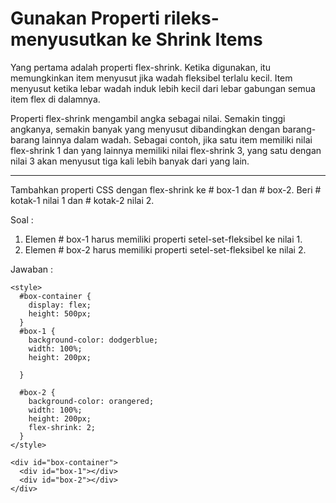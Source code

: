 # Gunakan Properti rileks-menyusutkan ke Shrink Items

Yang pertama adalah properti flex-shrink. Ketika digunakan, itu memungkinkan item menyusut jika wadah fleksibel terlalu kecil. Item menyusut ketika lebar wadah induk lebih kecil dari lebar gabungan semua item flex di dalamnya.

Properti flex-shrink mengambil angka sebagai nilai. Semakin tinggi angkanya, semakin banyak yang menyusut dibandingkan dengan barang-barang lainnya dalam wadah. Sebagai contoh, jika satu item memiliki nilai flex-shrink 1 dan yang lainnya memiliki nilai flex-shrink 3, yang satu dengan nilai 3 akan menyusut tiga kali lebih banyak dari yang lain.

---

Tambahkan properti CSS dengan flex-shrink ke \# box-1 dan \# box-2. Beri \# kotak-1 nilai 1 dan \# kotak-2 nilai 2.

Soal :

1. Elemen \# box-1 harus memiliki properti setel-set-fleksibel ke nilai 1.
2. Elemen \# box-2 harus memiliki properti setel-set-fleksibel ke nilai 2.

Jawaban :

```
<style>
  #box-container {
    display: flex;
    height: 500px;
  }
  #box-1 {
    background-color: dodgerblue;
    width: 100%;
    height: 200px;
    
  }

  #box-2 {
    background-color: orangered;
    width: 100%;
    height: 200px;
    flex-shrink: 2;
  }
</style>

<div id="box-container">
  <div id="box-1"></div>
  <div id="box-2"></div>
</div>
```



